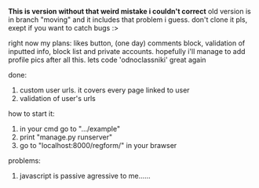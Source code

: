 __This is version without that weird mistake i couldn't correct__
old version is in branch "moving" and it includes that problem i guess. don't clone it pls, exept if you want to catch bugs :>

right now my plans: likes button, (one day) comments block, validation of inputted info, block list and private accounts. hopefully i'll manage to add profile pics after all this. lets code 'odnoclassniki' great again

done:
1) custom user urls. it covers every page linked to user
2) validation of user's urls

how to start it: 
1) in your cmd go to ".../example"
2) print "manage.py runserver"
3) go to "localhost:8000/regform/" in your brawser

problems:
1) javascript is passive agressive to me...... 
